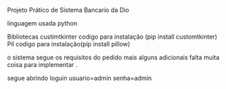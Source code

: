 Projeto Prático de Sistema Bancario da Dio

linguagem usada
python 

Bibliotecas
custimtkinter
codigo para instalação (pip install customtkinter)
Pil
codigo para instalação(pip install pillow)

o sistema segue os requisitos do pedido mais alguns adicionais 
falta muita coisa para implementar .

segue abrindo loguin 
usuario=admin
senha=admin

